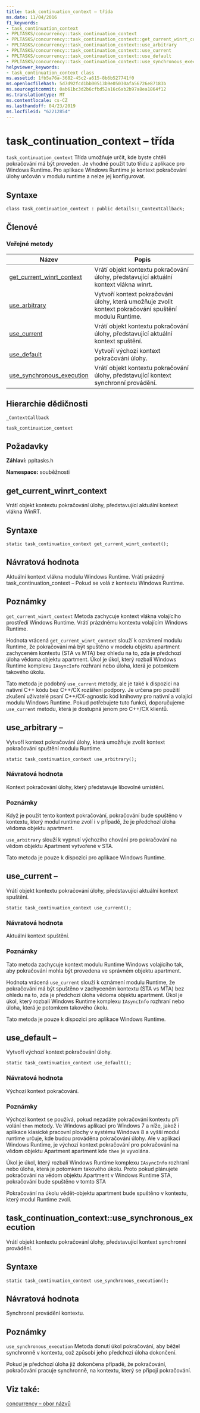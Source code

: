 ```yaml
---
title: task_continuation_context – třída
ms.date: 11/04/2016
f1_keywords:
- task_continuation_context
- PPLTASKS/concurrency::task_continuation_context
- PPLTASKS/concurrency::task_continuation_context::get_current_winrt_context
- PPLTASKS/concurrency::task_continuation_context::use_arbitrary
- PPLTASKS/concurrency::task_continuation_context::use_current
- PPLTASKS/concurrency::task_continuation_context::use_default
- PPLTASKS/concurrency::task_continuation_context::use_synchronous_execution
helpviewer_keywords:
- task_continuation_context class
ms.assetid: 1fb5a76a-3682-45c2-a615-8b6b527741f0
ms.openlocfilehash: 5d7d92fcd1bb00513b9e05030afa56726e87183b
ms.sourcegitcommit: 0ab61bc3d2b6cfbd52a16c6ab2b97a8ea1864f12
ms.translationtype: MT
ms.contentlocale: cs-CZ
ms.lasthandoff: 04/23/2019
ms.locfileid: "62212854"
---
```

# <a name="taskcontinuationcontext-class"></a>task_continuation_context – třída

`task_continuation_context` Třída umožňuje určit, kde byste chtěli pokračování má být proveden. Je vhodné použít tuto třídu z aplikace pro Windows Runtime. Pro aplikace Windows Runtime je kontext pokračování úlohy určován v modulu runtime a nelze jej konfigurovat.

## <a name="syntax"></a>Syntaxe

```
class task_continuation_context : public details::_ContextCallback;
```

## <a name="members"></a>Členové

### <a name="public-methods"></a>Veřejné metody

|Název|Popis|
|----------|-----------------|
|[get_current_winrt_context](#get_current_winrt_context)|Vrátí objekt kontextu pokračování úlohy, představující aktuální kontext vlákna winrt.|
|[use_arbitrary](#use_arbitrary)|Vytvoří kontext pokračování úlohy, která umožňuje zvolit kontext pokračování spuštění modulu Runtime.|
|[use_current](#use_current)|Vrátí objekt kontextu pokračování úlohy, představující aktuální kontext spuštění.|
|[use_default](#use_default)|Vytvoří výchozí kontext pokračování úlohy.|
|[use_synchronous_execution](#use_synchronous_execution)|Vrátí objekt kontextu pokračování úlohy, představující kontext synchronní provádění.|

## <a name="inheritance-hierarchy"></a>Hierarchie dědičnosti

`_ContextCallback`

`task_continuation_context`

## <a name="requirements"></a>Požadavky

**Záhlaví:** ppltasks.h

**Namespace:** souběžnosti

## <a name="get_current_winrt_context"></a> get_current_winrt_context

Vrátí objekt kontextu pokračování úlohy, představující aktuální kontext vlákna WinRT.

## <a name="syntax"></a>Syntaxe

```
static task_continuation_context get_current_winrt_context();
```

## <a name="return-value"></a>Návratová hodnota

Aktuální kontext vlákna modulu Windows Runtime. Vrátí prázdný task_continuation_context – Pokud se volá z kontextu Windows Runtime.

## <a name="remarks"></a>Poznámky

`get_current_winrt_context` Metoda zachycuje kontext vlákna volajícího prostředí Windows Runtime. Vrátí prázdnému kontextu volajícím Windows Runtime.

Hodnota vrácená `get_current_winrt_context` slouží k oznámení modulu Runtime, že pokračování má být spuštěno v modelu objektu apartment zachyceném kontextu (STA vs MTA) bez ohledu na to, zda je předchozí úloha vědoma objektu apartment. Úkol je úkol, který rozbalí Windows Runtime komplexu `IAsyncInfo` rozhraní nebo úloha, která je potomkem takového úkolu.

Tato metoda je podobný `use_current` metody, ale je také k dispozici na nativní C++ kódu bez C++/CX rozšíření podpory. Je určena pro použití zkušení uživatelé psaní C++/CX-agnostic kód knihovny pro nativní a volající modulu Windows Runtime. Pokud potřebujete tuto funkci, doporučujeme `use_current` metodu, která je dostupná jenom pro C++/CX klientů.

##  <a name="use_arbitrary"></a> use_arbitrary –

Vytvoří kontext pokračování úlohy, která umožňuje zvolit kontext pokračování spuštění modulu Runtime.

```
static task_continuation_context use_arbitrary();
```

### <a name="return-value"></a>Návratová hodnota

Kontext pokračování úlohy, který představuje libovolné umístění.

### <a name="remarks"></a>Poznámky

Když je použit tento kontext pokračování, pokračování bude spuštěno v kontextu, který modul runtime zvolí i v případě, že je předchozí úloha vědoma objektu apartment.

`use_arbitrary` slouží k vypnutí výchozího chování pro pokračování na vědom objektu Apartment vytvořené v STA.

Tato metoda je pouze k dispozici pro aplikace Windows Runtime.

##  <a name="use_current"></a> use_current –

Vrátí objekt kontextu pokračování úlohy, představující aktuální kontext spuštění.

```
static task_continuation_context use_current();
```

### <a name="return-value"></a>Návratová hodnota

Aktuální kontext spuštění.

### <a name="remarks"></a>Poznámky

Tato metoda zachycuje kontext modulu Runtime Windows volajícího tak, aby pokračování mohla být provedena ve správném objektu apartment.

Hodnota vrácená `use_current` slouží k oznámení modulu Runtime, že pokračování má být spuštěno v zachyceném kontextu (STA vs MTA) bez ohledu na to, zda je předchozí úloha vědoma objektu apartment. Úkol je úkol, který rozbalí Windows Runtime komplexu `IAsyncInfo` rozhraní nebo úloha, která je potomkem takového úkolu.

Tato metoda je pouze k dispozici pro aplikace Windows Runtime.

##  <a name="use_default"></a> use_default –

Vytvoří výchozí kontext pokračování úlohy.

```
static task_continuation_context use_default();
```

### <a name="return-value"></a>Návratová hodnota

Výchozí kontext pokračování.

### <a name="remarks"></a>Poznámky

Výchozí kontext se používá, pokud nezadáte pokračování kontextu při volání `then` metody. Ve Windows aplikací pro Windows 7 a níže, jakož i aplikace klasické pracovní plochy v systému Windows 8 a vyšší modul runtime určuje, kde budou prováděna pokračování úlohy. Ale v aplikaci Windows Runtime, je výchozí kontext pokračování pro pokračování na vědom objektu Apartment apartment kde `then` je vyvolána.

Úkol je úkol, který rozbalí Windows Runtime komplexu `IAsyncInfo` rozhraní nebo úloha, která je potomkem takového úkolu. Proto pokud plánujete pokračování na vědom objektu Apartment v Windows Runtime STA, pokračování bude spuštěno v tomto STA

Pokračování na úkolu vědět-objektu apartment bude spuštěno v kontextu, který modul Runtime zvolí.

## <a name="use_synchronous_execution"></a> task_continuation_context::use_synchronous_execution

Vrátí objekt kontextu pokračování úlohy, představující kontext synchronní provádění.

## <a name="syntax"></a>Syntaxe

```
static task_continuation_context use_synchronous_execution();
```

## <a name="return-value"></a>Návratová hodnota

Synchronní provádění kontextu.

## <a name="remarks"></a>Poznámky

`use_synchronous_execution` Metoda donutí úkol pokračování, aby běžel synchronně v kontextu, což způsobí jeho předchozí úloha dokončení.

Pokud je předchozí úloha již dokončena případě, že pokračování, pokračování pracuje synchronně, na kontextu, který se připojí pokračování.

## <a name="see-also"></a>Viz také:

[concurrency – obor názvů](concurrency-namespace.md)

